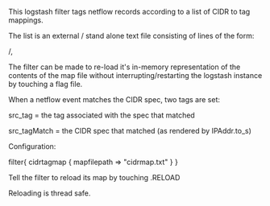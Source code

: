 This logstash filter tags netflow records according to a list of CIDR to tag mappings.

The list is an external / stand alone text file consisting of lines of the form:

<network>/<mask>,<tag>

The filter can be made to re-load it's in-memory representation of the contents of the
map file without interrupting/restarting the logstash instance by touching a flag file.

When a netflow event matches the CIDR spec, two tags are set:

src_tag = the tag associated with the spec that matched

src_tagMatch = the CIDR spec that matched (as rendered by IPAddr.to_s)


Configuration:

filter{
        cidrtagmap {
                mapfilepath => "cidrmap.txt"
        }
}

Tell the filter to reload its map by touching <mapfilepath>.RELOAD

Reloading is thread safe.

